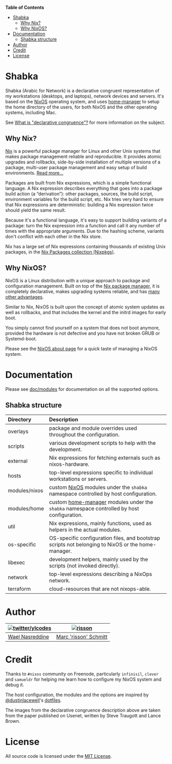 <!-- START doctoc generated TOC please keep comment here to allow auto update -->
<!-- DON'T EDIT THIS SECTION, INSTEAD RE-RUN doctoc TO UPDATE -->
**Table of Contents**

- [Shabka](#shabka)
  - [Why Nix?](#why-nix)
  - [Why NixOS?](#why-nixos)
- [Documentation](#documentation)
  - [Shabka structure](#shabka-structure)
- [Author](#author)
- [Credit](#credit)
- [License](#license)

<!-- END doctoc generated TOC please keep comment here to allow auto update -->

# Shabka

Shabka (Arabic for Network) is a declarative congruent representation of
my workstations (desktops, and laptops), network devices and servers.
It's based on the [NixOS][1] operating system, and uses
[home-manager][4] to setup the home directory of the users, for both
NixOS and the other operating systems, including Mac.

See [What is "declarative congruence"?][5] for more information on the
subject.

## Why Nix?

[Nix][2] is a powerful package manager for Linux and other Unix systems that
makes package management reliable and reproducible. It provides atomic
upgrades and rollbacks, side-by-side installation of multiple versions
of a package, multi-user package management and easy setup of build
environments. [Read more…][12]

Packages are built from Nix expressions, which is a simple functional
language. A Nix expression describes everything that goes into a package
build action (a “derivation”): other packages, sources, the build
script, environment variables for the build script, etc. Nix tries very
hard to ensure that Nix expressions are deterministic: building a Nix
expression twice should yield the same result.

Because it's a functional language, it's easy to support building
variants of a package: turn the Nix expression into a function and call
it any number of times with the appropriate arguments. Due to the
hashing scheme, variants don't conflict with each other in the Nix
store.

Nix has a large set of Nix expressions containing thousands of existing
Unix packages, in the [Nix Packages collection (Nixpkgs)][13].

## Why NixOS?

NixOS is a Linux distribution with a unique approach to package and
configuration management. Built on top of the [Nix package manager][2],
it is completely declarative, makes upgrading systems reliable, and has
[many other advantages][14].

Similar to Nix, NixOS is built upon the concept of atomic system updates
as well as rollbacks, and that includes the kernel and the initrd images
for early boot.

You simply cannot find yourself on a system that does not boot anymore,
provided the hardware is not defective and you have not broken GRUB or
Systemd-boot.

Please see the [NixOS about page][14] for a quick taste of managing a
NixOS system.

# Documentation

Please see [doc/modules](/doc/modules.md) for documentation on all the
supported options.

## Shabka structure

| Directory     | Description                                                                                        |
|:------------- |:-------------------------------------------------------------------------------------------------- |
| overlays      | package and module overrides used throughout the configuration.                                    |
| scripts       | various development scripts to help with the development.                                          |
| external      | Nix expressions for fetching externals such as nixos-hardware.                                     |
| hosts         | top-level expressions specific to individual workstations or servers.                              |
| modules/nixos | custom [NixOS][1] modules under the `shabka` namespace controlled by host configuration.             |
| modules/home  | custom [home-manager][4] modules under the `shabka` namespace controlled by host configuration.      |
| util          | Nix expressions, mainly functions, used as helpers in the actual modules.                          |
| os-specific   | OS-specific configuration files, and bootstrap scripts not belonging to NixOS or the home-manager. |
| libexec       | development helpers, mainly used by the scripts (not invoked directly).                            |
| network       | top-level expressions describing a NixOps network.                                                 |
| terraform     | cloud-resources that are not nixops-able.                                                          |

# Author

| [![twitter/ylcodes](https://avatars0.githubusercontent.com/u/87115?v=3&s=128)](http://twitter.com/ylcodes "Follow @ylcodes on Twitter") | [![risson](https://assets.gitlab-static.net/uploads/-/system/user/avatar/568664/avatar.png?width=23)](https://risson.space "Browse risson's website") |
|-----------------------------------------------------------------------------------------------------------------------------------------|------------------------------------------------------------------------------------------------------------------------------------------|
| [Wael Nasreddine](https://github.com/kalbasit)                                                                                          | [Marc 'risson' Schmitt](https://gitlab/risson)                                                                                           |

# Credit

Thanks to `#nixos` community on Freenode, particularly `infinisil`,
`clever` and `samueldr` for helping me learn how to configure my NixOS
system and debug it.

The host configuration, the modules and the options are inspired by
[@dustinlacewell][15]'s [dotfiles][7].

The images from the declarative congruence description above are taken
from the paper published on Usenet, written by Steve Traugott and Lance
Brown.

# License

All source code is licensed under the [MIT License][3].

[1]: https://nixos.org
[2]: https://nixos.org/nix
[3]: /LICENSE
[4]: https://github.com/rycee/home-manager
[5]: /doc/congruent.md
[7]: https://github.com/dustinlacewell/dotfiles
[12]: https://nixos.org/nix/about.html
[13]: https://nixos.org/nixpkgs
[14]: https://nixos.org/nixos/about.html
[15]: https://github.com/dustinlacewell
